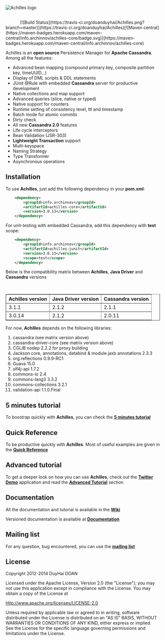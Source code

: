 ![Achilles logo](assets/Achilles_New_Logo.png)

<br/>
&nbsp;&nbsp;&nbsp;&nbsp;&nbsp;&nbsp;&nbsp;&nbsp;&nbsp;&nbsp;&nbsp;&nbsp;[![Build Status](https://travis-ci.org/doanduyhai/Achilles.png?branch=master)](https://travis-ci.org/doanduyhai/Achilles)[![Maven central](https://maven-badges.herokuapp.com/maven-central/info.archinnov/achilles-core/badge.svg)](https://maven-badges.herokuapp.com/maven-central/info.archinnov/achilles-core)

  Achilles is an **open source** Persistence Manager for **Apache Cassandra**. Among all the features:

- Advanced bean mapping (compound primary key, composite partition key, timeUUID...)
- Display of DML scripts & DDL statements
- JUnit @Rule with embedded **Cassandra** server for productive development
- Native collections and map support
- Advanced queries (slice, native or typed)
- Native support for counters
- Runtime setting of consistency level, ttl and timestamp
- Batch mode for atomic commits
- Dirty check
- All new **Cassandra 2.0** features
- Life cycle interceptors
- Bean Validation (JSR-303)
- **Lightweight Transaction** support
- Multi-keyspace
- Naming Strategy
- Type Transformer
- Asynchronous operations


## Installation #

 To use **Achilles**, just add the following dependency in your **pom.xml**:

```xml
	<dependency>
		<groupId>info.archinnov</groupId>
		<artifactId>achilles-core</artifactId>
		<version>3.0.13</version>
	</dependency>
```

 For unit-testing with embedded Cassandra, add this dependency with **test** scope:

```xml
 	<dependency>
 		<groupId>info.archinnov</groupId>
 		<artifactId>achilles-junit</artifactId>
 		<version>3.0.13</version>
 		<scope>test</scope>
 	</dependency>
```
 Below is the compatibility matrix between **Achilles**, **Java Driver** and **Cassandra** versions

<br/>
<table border="1">
	<thead>
		<tr>
			<th>Achilles version</th>
			<th>Java Driver version</th>
			<th>Cassandra version</th>
		</tr>
	</thead>
	<tbody>
		<tr>
			<td>3.1.1</td>
			<td>2.1.2</td>
			<td>2.1.1</td>
		</tr>		
		<tr>
			<td>3.0.14</td>
			<td>2.1.2</td>
			<td>2.0.11</td>
		</tr>
    </tbody>
</table>    

 
 
 For now, **Achilles** depends on the following libraries:
 
 1. cassandra (see matrix version above)
 2. cassandra-driver-core (see matrix version above)
 3. CGLIB nodep 2.2.2 for proxy building
 4. Jackson core, annotations, databind & module jaxb annotations 2.3.3
 5. org.reflections 0.9.9-RC1
 6. Guava 15.0
 7. slf4j-api 1.7.2
 8. commons-io 2.4
 9. commons-lang3 3.3.2
 10. commons-collections 3.2.1
 11. validation-api 1.1.0.Final


## 5 minutes tutorial

 To boostrap quickly with **Achilles**, you can check the **[5 minutes tutorial]**

## Quick Reference

 To be productive quickly with **Achilles**. Most of useful examples are given in the **[Quick Reference]**

## Advanced tutorial

 To get a deeper look on how you can use **Achilles**, check out the **[Twitter Demo]** application and read the **[Advanced Tutorial]** section

## Documentation

 All the documentation and tutorial is available in the **[Wiki]**

 Versioned documentation is available at **[Documentation]**

## Mailing list

 For any question, bug encountered, you can use the **[mailing list]**

## License
Copyright 2012-2014 DuyHai DOAN

Licensed under the Apache License, Version 2.0 (the "License"); you may not use this application except in compliance with the License. You may obtain a copy of the License at

http://www.apache.org/licenses/LICENSE-2.0

Unless required by applicable law or agreed to in writing, software distributed under the License is distributed on an "AS IS" BASIS, WITHOUT WARRANTIES OR CONDITIONS OF ANY KIND, either express or implied. See the License for the specific language governing permissions and limitations under the License.

[5 minutes tutorial]: https://github.com/doanduyhai/Achilles/wiki/5-minutes-Tutorial
[Quick Reference]: https://github.com/doanduyhai/Achilles/wiki/Quick-Reference
[Twitter Demo]: https://github.com/doanduyhai/Achilles-Twitter-Demo
[Advanced Tutorial]: https://github.com/doanduyhai/Achilles/wiki/Advanced-Tutorial:-Twitter-Demo
[Wiki]: https://github.com/doanduyhai/Achilles/wiki
[Documentation]: https://github.com/doanduyhai/Achilles/tree/master/documentation/versions
[Datastax Java Driver]: https://github.com/datastax/java-driver
[mailing list]: https://groups.google.com/forum/?hl=fr#!forum/cassandra-achilles

